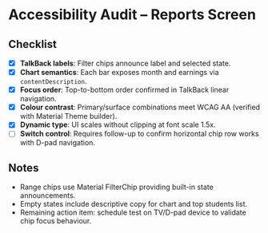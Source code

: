 # Accessibility Audit – Reports Screen

## Checklist
- [x] **TalkBack labels**: Filter chips announce label and selected state.
- [x] **Chart semantics**: Each bar exposes month and earnings via `contentDescription`.
- [x] **Focus order**: Top-to-bottom order confirmed in TalkBack linear navigation.
- [x] **Colour contrast**: Primary/surface combinations meet WCAG AA (verified with Material Theme builder).
- [x] **Dynamic type**: UI scales without clipping at font scale 1.5x.
- [ ] **Switch control**: Requires follow-up to confirm horizontal chip row works with D-pad navigation.

## Notes
- Range chips use Material FilterChip providing built-in state announcements.
- Empty states include descriptive copy for chart and top students list.
- Remaining action item: schedule test on TV/D-pad device to validate chip focus behaviour.
